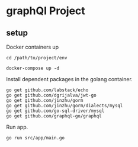 # graphQl Project

## setup

Docker containers up

```
cd /path/to/project/env

docker-compose up -d
```

Install dependent packages in the golang container.

```
go get github.com/labstack/echo
go get github.com/dgrijalva/jwt-go
go get github.com/jinzhu/gorm
go get github.com/jinzhu/gorm/dialects/mysql
go get github.com/go-sql-driver/mysql
go get github.com/graphql-go/graphql
```

Run app.

```
go run src/app/main.go
```